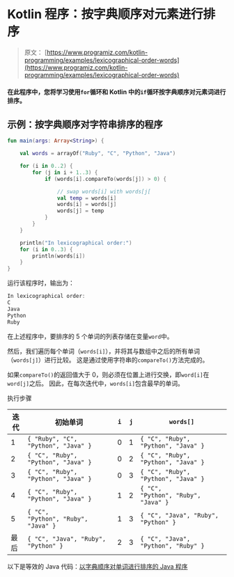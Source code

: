 # Kotlin 程序：按字典顺序对元素进行排序

> 原文： [https://www.programiz.com/kotlin-programming/examples/lexicographical-order-words](https://www.programiz.com/kotlin-programming/examples/lexicographical-order-words)

#### 在此程序中，您将学习使用`for`循环和 Kotlin 中的`if`循环按字典顺序对元素词进行排序。

## 示例：按字典顺序对字符串排序的程序

```kt
fun main(args: Array<String>) {

    val words = arrayOf("Ruby", "C", "Python", "Java")

    for (i in 0..2) {
        for (j in i + 1..3) {
            if (words[i].compareTo(words[j]) > 0) {

                // swap words[i] with words[j[
                val temp = words[i]
                words[i] = words[j]
                words[j] = temp
            }
        }
    }

    println("In lexicographical order:")
    for (i in 0..3) {
        println(words[i])
    }
}
```

运行该程序时，输出为：

```kt
In lexicographical order:
C
Java
Python
Ruby
```

在上述程序中，要排序的 5 个单词的列表存储在变量`word`中。

然后，我们遍历每个单词（`words[i]`），并将其与数组中之后的所有单词（`words[j]`）进行比较。 这是通过使用字符串的`compareTo()`方法完成的。

如果`compareTo()`的返回值大于 0，则必须在位置上进行交换，即`word[i]`在`word[j]`之后。 因此，在每次迭代中，`words[i]`包含最早的单词。

执行步骤

| 迭代 | 初始单词 | `i` | `j` | `words[]` |
| --- | --- | --- | --- | --- |
| 1 | `{ "Ruby", "C", "Python", "Java" }` | 0 | 1 | `{ "C", "Ruby", "Python", "Java" }` |
| 2 | `{ "C", "Ruby", "Python", "Java" }` | 0 | 2 | `{ "C", "Ruby", "Python", "Java" }` |
| 3 | `{ "C", "Ruby", "Python", "Java" }` | 0 | 3 | `{ "C", "Ruby", "Python", "Java" }` |
| 4 | `{ "C", "Ruby", "Python", "Java" }` | 1 | 2 | `{ "C", "Python", "Ruby", "Java" }` |
| 5 | `{ "C", "Python", "Ruby", "Java" }` | 1 | 3 | `{ "C", "Java", "Ruby", "Python" }` |
| 最后 | `{ "C", "Java", "Ruby", "Python" }` | 2 | 3 | `{ "C", "Java", "Python", "Ruby" }` |

以下是等效的 Java 代码：[以字典顺序对单词进行排序的 Java 程序](/java-programming/examples/lexicographical-order-words "Java program to sort words in lexicographical order")